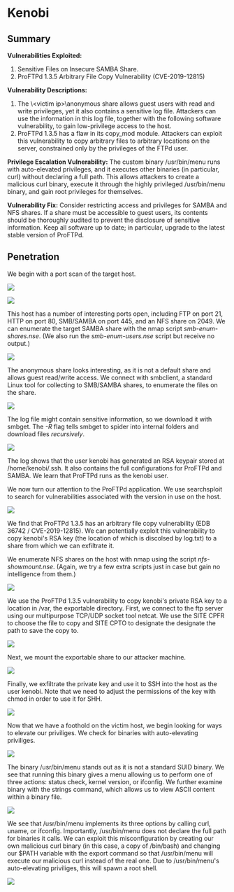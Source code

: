 # Kenobi
## Summary

**Vulnerabilities Exploited:**

1.  Sensitive Files on Insecure SAMBA Share.
2.  ProFTPd 1.3.5 Arbitrary File Copy Vulnerability (CVE-2019-12815)

**Vulnerability Descriptions:**

1.  The \\\<victim ip\>\anonymous share allows guest users with read and write privileges, yet it also contains a sensitive log file. Attackers can use the information in this log file, together with the following software vulnerability, to gain low-privilege access to the host.
2.  ProFTPd 1.3.5 has a flaw in its copy_mod module. Attackers can exploit this vulnerability to copy arbitrary files to arbitrary locations on the server, constrained only by the privileges of the FTPd user.

**Privilege Escalation Vulnerability:** The custom binary /usr/bin/menu runs with auto-elevated privileges, and it executes other binaries (in particular, curl) without declaring a full path. This allows attackers to create a malicious curl binary, execute it through the highly privileged /usr/bin/menu binary, and gain root privileges for themselves.

**Vulnerability Fix:** Consider restricting access and privileges for SAMBA and NFS shares. If a share must be accessible to guest users, its contents should be thoroughly audited to prevent the disclosure of sensitive information. Keep all software up to date; in particular, upgrade to the latest stable version of ProFTPd.

## Penetration

We begin with a port scan of the target host.

![](screenshots/nmap-tcp1.png)

![](screenshots/nmap-tcp2.png)

This host has a number of interesting ports open, including FTP on port 21, HTTP on port 80, SMB/SAMBA on port 445, and an NFS share on 2049. We can enumerate the target SAMBA share with the nmap script *smb-enum-shares.nse*. (We also run the *smb-enum-users.nse* script but receive no output.)

![](screenshots/nmap-smb-enum.png)

The anonymous share looks interesting, as it is not a default share and allows guest read/write access. We connect with smbclient, a standard Linux tool for collecting to SMB/SAMBA shares, to enumerate the files on the share.

![](screenshots/smbclient.png)

The log file might contain sensitive information, so we download it with smbget. The *-R* flag tells smbget to spider into internal folders and download files *recursively*.

![](screenshots/smbget.png)

The log shows that the user kenobi has generated an RSA keypair stored at /home/kenobi/.ssh. It also contains the full configurations for ProFTPd and SAMBA. We learn that ProFTPd runs as the kenobi user.

We now turn our attention to the ProFTPd application. We use searchsploit to search for vulnerabilities associated with the version in use on the host.

![](screenshots/searchsploit-proftpd.png)

We find that ProFTPd 1.3.5 has an arbitrary file copy vulnerability (EDB 36742 / CVE-2019-12815). We can potentially exploit this vulnerability to copy kenobi's RSA key (the location of which is discolsed by log.txt) to a share from which we can exfiltrate it.

We enumerate NFS shares on the host with nmap using the script *nfs-showmount.nse*. (Again, we try a few extra scripts just in case but gain no intelligence from them.)

![](screenshots/nmap-nfs-showmount.png)

We use the ProFTPd 1.3.5 vulnerability to copy kenobi's private RSA key to a location in /var, the exportable directory. First, we connect to the ftp server using our multipurpose TCP/UDP socket tool netcat. We use the SITE CPFR to choose the file to copy and SITE CPTO to designate the designate the path to save the copy to.

![](screenshots/nc-proftpd-exploit.png)

Next, we mount the exportable share to our attacker machine.

![](screenshots/mount-share.png)

Finally, we exfiltrate the private key and use it to SSH into the host as the user kenobi. Note that we need to adjust the permissions of the key with chmod in order to use it for SHH.

![](screenshots/ssh-kenobi.png)

Now that we have a foothold on the victim host, we begin looking for ways to elevate our priviliges. We check for binaries with auto-elevating priviliges.

![](screenshots/find-suid.png)

The binary /usr/bin/menu stands out as it is not a standard SUID binary. We see that running this binary gives a menu allowing us to perform one of three actions: status check, kernel version, or ifconfig. We further examine binary with the strings command, which allows us to view ASCII content within a binary file.

![](screenshots/strings-menu.png)

We see that /usr/bin/menu implements its three options by calling curl, uname, or ifconfig. Importantly, /usr/bin/menu does not declare the full path for binaries it calls. We can exploit this misconfiguration by creating our own malicious curl binary (in this case, a copy of /bin/bash) and changing our $PATH variable with the export command so that /usr/bin/menu will execute our malicious curl instead of the real one. Due to /usr/bin/menu's auto-elevating priviliges, this will spawn a root shell.

![](screenshots/root-proof.png)